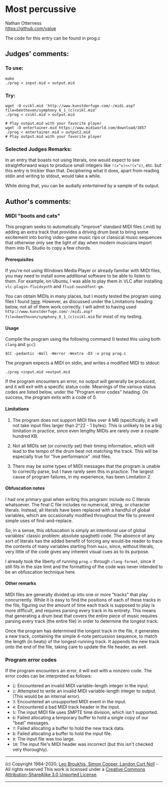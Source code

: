 # Most percussive

Nathan Otterness  
<https://github.com/yalue>  


The code for this entry can be found in prog.c

## Judges' comments:
### To use:

    make
    ./prog < input.mid > output.mid

### Try:

    wget -O cvikl.mid 'http://www.kunstderfuge.com/-/midi.asp?file=beethoven/symphony_6_1_(c)cvikl.mid'
    ./prog < cvikl.mid > output.mid

    # Play output.mid with your favorite player
    wget -O entertainer.mid https://www.midiworld.com/download/3857
    ./prog < entertainer.mid > output2.mid
    # Play output.mid with your favorite player

### Selected Judges Remarks:

In an entry that boasts not using literals, one would expect to see straightforward ways to produce
small integers like `!(x^x)<<!(x^x)`, etc. but this entry is trickier than that. Deciphering what it does,
apart from reading stdin and writing to stdout, would take a while.

While doing that, you can be audially *entertained* by a sample of its output.

## Author's comments:
### MIDI "boots and cats"

This program seeks to automatically "improve" standard MIDI files (.mid) by
adding an extra track that provides a driving drum beat to bring some
excitement into boring video-game music rips or classical music sequences that
otherwise only see the light of day when modern musicians import them into FL
Studio to copy a few chords.


#### Prerequisites

If you're not using Windows Media Player or already familiar with MIDI files,
you may need to install some additional software to be able to listen to them.
For example, on Ubuntu, I was able to play them in VLC after installing
`vlc-plugin-fluidsynth` and `fluid-soundfont-gm`.

You can obtain MIDIs in many places, but I mostly tested the program using
files I found [here](http://www.kunstderfuge.com/beethoven/variae.htm#Symphonies).
However, as discussed under the Limitations heading below, not all of them
work correctly.  I will admit to having used
`http://www.kunstderfuge.com/-/midi.asp?file=beethoven/symphony_6_1_(c)cvikl.mid`
for most of my testing.


#### Usage

Compile the program using the following command (I tested this using both
`clang` and `gcc`):
```
$CC -pedantic -Wall -Werror -Wextra -O3 -o prog prog.c
```

The program expects a MIDI on stdin, and writes a modified MIDI to stdout:
```
./prog <input.mid >output.mid
```

If the program encounters an error, no output will generally be produced, and
it will exit with a specific status code. Meanings of the various status codes
are listed below, under the "Program error codes" heading. On success, the
program exits with a code of 0.


#### Limitations

 1. The program does not support MIDI files over 4 MB (specifically, it will
    not take input files larger than 2^22 - 1 bytes).  This is unlikely to be a
    big limitation in practice, since even lengthy MIDIs are rarely over a
    couple hundred KB.

 2. Not all MIDIs set (or *correctly* set) their timing information, which will
    lead to the tempo of the drum beat not matching the track.  This will be
    especially true for "live performance" .mid files.

 3. There may be some types of MIDI messages that the program is unable to
    correctly parse, but I have rarely seen this in practice.  The largest
    cause of program failures, in my experience, has been Limitation 2.


#### Obfuscation notes

I had one primary goal when writing this program: include no C literals
whatsoever.  The final C file includes no numerical, string, or character
literals.  Instead, all literals have been replaced with a handful of global
variables, which are occasionally modified throughout the file to prevent
simple uses of find-and-replace.

So, in a sense, this obfuscation is simply an intentional use of global
variables' classic problem: absolute spaghetti code.  The absence of any sort
of literals has the added benefit of forcing any would-be reader to trace the
contents of many variables starting from `main`, since, without literals, very
little of the code gives any inherent visual cues as to its purpose.

I already took the liberty of running `prog.c` through `clang-format`, since it
still fits in the size limit and the formatting of the code was never intended
to be an obfuscation technique here.


#### Other remarks

MIDI files are generally divided up into one or more "tracks" that play
concurrently.  While it is easy to find the positions of each of these tracks
in the file, figuring out the amount of time each track is supposed to play is
more difficult, and requires parsing every track in its entirety.  This means
that generating a drum beat that covers the entire piece of music requires
parsing every track (the entire file) in order to determine the longest track.

Once the program has determined the longest track in the file, it generates a
new track, containing the simple 4-note percussion sequence, to match the
length (in beats) of the longest-running track. It appends the new track onto
the end of the file, taking care to update the file header, as well.


### Program error codes

If the program encounters an error, it will exit with a nonzero code. The error
codes can be interpreted as follows:

 - `1`: Encountered an invalid MIDI variable-length integer in the input.
 - `2`: Attempted to write an invalid MIDI variable-length integer to output.
   (This would be an internal error).
 - `3`: Encountered an unsupported MIDI event in the input.
 - `4`: Encountered a bad MIDI track header in the input.
 - `5`: The input MIDI file uses SMPTE time division, which isn't supported.
 - `6`: Failed allocating a temporary buffer to hold a single copy of our "beat"
   messages.
 - `7`: Failed allocating a buffer to hold the new track data.
 - `8`: Failed allocating a buffer to hold the input file.
 - `9`: The input file was too large.
 - `10`: The input file's MIDI header was incorrect (but this isn't checked
   very thoroughly).


-----------------------------------------------------------------------------------------------------
(c) Copyright 1984-2020, [Leo Broukhis, Simon Cooper, Landon Curt Noll][judges] - All rights reserved
This work is licensed under a [Creative Commons Attribution-ShareAlike 3.0 Unported License][cc].

[judges]: http://www.ioccc.org/judges.html
[cc]: http://creativecommons.org/licenses/by-sa/3.0/
-----------------------------------------------------------------------------------------------------
